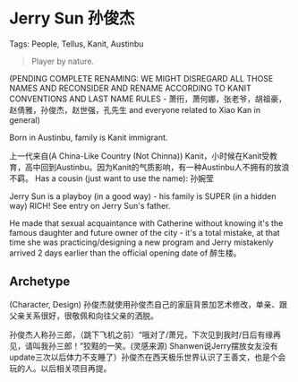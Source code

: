 # Jerry Sun 孙俊杰

Tags: People, Tellus, Kanit, Austinbu

> Player by nature.

(PENDING COMPLETE RENAMING: WE MIGHT DISREGARD ALL THOSE NAMES AND RECONSIDER AND RENAME ACCORDING TO KANIT CONVENTIONS AND LAST NAME RULES - 萧衎，萧何娜，张老爷，胡祖豪，赵倩雅，孙俊杰，赵世强，孔先生 and everyone related to Xiao Kan in general)

Born in Austinbu, family is Kanit immigrant.

上一代来自(A China-Like Country (Not Chinna)) Kanit，小时候在Kanit受教育，高中回到Austinbu。因为Kanit的气质影响，有一种Austinbu人不拥有的放浪不羁。
Has a cousin (just want to use the name): 孙婉莹

Jerry Sun is a playboy (in a good way) - his family is SUPER (in a hidden way) RICH! See entry on Jerry Sun's father.

He made that sexual acquaintance with Catherine without knowing it's the famous daughter and future owner of the city - it's a total mistake, at that time she was practicing/designing a new program and Jerry mistakenly arrived 2 days earlier than the official opening date of 醉生楼。<!--(Remark, #20211228) This does sound more natural for this particular character than for Xiao Kan. Although in that case we might not be able to tell this story in the more “official” Saudade collection - since that story is rarely about Kerry Sun, nor much about Catherine Leng. -->

## Archetype

(Character, Design) 孙俊杰就使用孙俊杰自己的家庭背景加艺术修改，单亲、跟父亲关系很好，很敬佩和向往父亲的洒脱。

孙俊杰人称孙三郎，（跳下飞机之前）“哦对了/萧兄，下次见到我时/日后有缘再见，请叫我孙三郎！”狡黠的一笑。(灵感来源) Shanwen说Jerry摆放女友没有update三次以后体力不支睡了）孙俊杰在西天极乐世界认识了王善文，也是个会玩的人。以后相关项目再提。